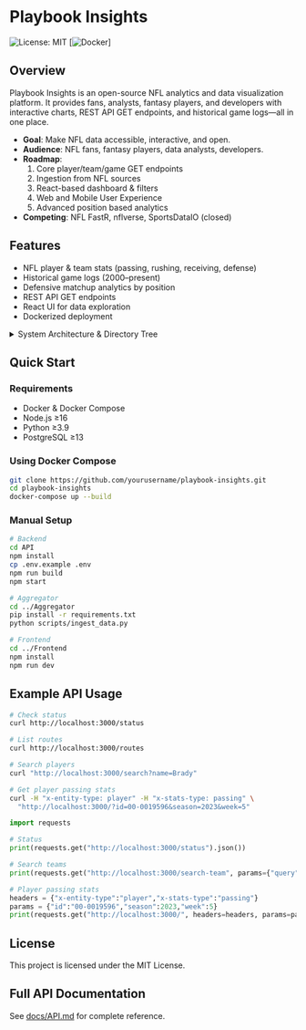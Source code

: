 # Playbook Insights  
![License: MIT](https://img.shields.io/badge/License-MIT-blue) [![Docker](https://img.shields.io/badge/docker-ready-blue)]

## Overview  
Playbook Insights is an open-source NFL analytics and data visualization platform. It provides fans, analysts, fantasy players, and developers with interactive charts, REST API GET endpoints, and historical game logs—all in one place.

- **Goal**: Make NFL data accessible, interactive, and open.  
- **Audience**: NFL fans, fantasy players, data analysts, developers.  
- **Roadmap**:  
  1. Core player/team/game GET endpoints  
  2. Ingestion from NFL sources  
  3. React-based dashboard & filters  
  4. Web and Mobile User Experience
  5. Advanced position based analytics 
- **Competing**: NFL FastR, nflverse, SportsDataIO (closed)

## Features  
- NFL player & team stats (passing, rushing, receiving, defense)  
- Historical game logs (2000–present)  
- Defensive matchup analytics by position  
- REST API GET endpoints 
- React UI for data exploration  
- Dockerized deployment

<details>
<summary>System Architecture & Directory Tree</summary>

```
.
├── Aggregator/            # Python ingestion & processing
│   ├── data_ingestion/
│   └── main.py
├── API/                   # Node.js/TypeScript Express backend
│   ├── src/
│   └── routes/
├── Frontend/              # React/TypeScript application
│   └── src/
├── docs/                  # API docs (API.md)
├── docker-compose.yml
└── README.md
```
</details>

## Quick Start

### Requirements  
- Docker & Docker Compose  
- Node.js ≥16  
- Python ≥3.9  
- PostgreSQL ≥13  

### Using Docker Compose  
```bash
git clone https://github.com/yourusername/playbook-insights.git
cd playbook-insights
docker-compose up --build
```

### Manual Setup  
```bash
# Backend
cd API
npm install
cp .env.example .env
npm run build
npm start

# Aggregator
cd ../Aggregator
pip install -r requirements.txt
python scripts/ingest_data.py

# Frontend
cd ../Frontend
npm install
npm run dev
```

## Example API Usage  

```bash
# Check status
curl http://localhost:3000/status

# List routes
curl http://localhost:3000/routes

# Search players
curl "http://localhost:3000/search?name=Brady"

# Get player passing stats
curl -H "x-entity-type: player" -H "x-stats-type: passing" \
  "http://localhost:3000/?id=00-0019596&season=2023&week=5"
```

```python
import requests

# Status
print(requests.get("http://localhost:3000/status").json())

# Search teams
print(requests.get("http://localhost:3000/search-team", params={"query":"Patriots"}).json())

# Player passing stats
headers = {"x-entity-type":"player","x-stats-type":"passing"}
params = {"id":"00-0019596","season":2023,"week":5}
print(requests.get("http://localhost:3000/", headers=headers, params=params).json())
```


## License  
This project is licensed under the MIT License.


## Full API Documentation  
See [docs/API.md](docs/API.md) for complete reference.  
